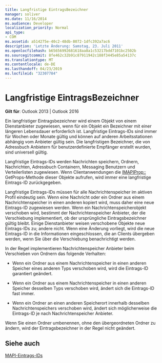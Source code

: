 ```yaml
---
title: Langfristige EintragsBezeichner
manager: soliver
ms.date: 11/16/2014
ms.audience: Developer
localization_priority: Normal
api_type:
- COM
ms.assetid: a514275e-40c2-48db-8072-1dfc392a7ac6
description: 'Letzte Änderung: Samstag, 23. Juli 2011'
ms.openlocfilehash: b65656992681618aa8a1c53217bdd7101bc2502b
ms.sourcegitcommit: 8fe462c32b91c87911942c188f3445e85a54137c
ms.translationtype: MT
ms.contentlocale: de-DE
ms.lasthandoff: 04/23/2019
ms.locfileid: "32307784"
---
```

# <a name="long-term-entry-identifiers"></a>Langfristige EintragsBezeichner

  
  
**Gilt für**: Outlook 2013 | Outlook 2016 
  
Ein langfristiger Eintragsbezeichner wird einem Objekt von einem Dienstanbieter zugewiesen, wenn für ein Objekt ein Bezeichner mit einer längeren Lebensdauer erforderlich ist. Langfristige Eintrags-IDs sind immer für Wochen oder Monate gültig und können auf anderen Arbeitsstationen abhängig vom Anbieter gültig sein. Die langfristigen Bezeichner, die von Adressbuch Anbietern für benutzerdefinierte Empfänger erstellt wurden, sind universell gültig. 
  
Langfristige Eintrags-IDs werden Nachrichten speichern, Ordnern, Nachrichten, Adressbuch Containern, Messaging Benutzern und Verteilerlisten zugewiesen. Wenn Clientanwendungen die [IMAPIProp::](imapiprop-getprops.md) GetProps-Methode dieser Objekte aufrufen, wird immer eine langfristige Eintrags-ID zurückgegeben. 
  
Langfristige Eintrags-IDs müssen für alle Nachrichtenspeicher im aktiven Profil eindeutig sein. Wenn eine Nachricht oder ein Ordner aus einem Nachrichtenspeicher in einen anderen kopiert wird, muss daher eine neue Eintrags-ID zugewiesen werden. Wenn ein Nachrichtenspeicherobjekt verschoben wird, bestimmt der Nachrichtenspeicher Anbieter, der die Verschiebung implementiert, ob der ursprüngliche Eintragsbezeichner gültig bleibt. Einige Dienstanbieter weisen verschobene Objekte neue Eintrags-IDs zu; andere nicht. Wenn eine Änderung vorliegt, wird die neue Eintrags-ID in die Informationen eingeschlossen, die an Clients übergeben werden, wenn Sie über die Verschiebung benachrichtigt werden. 
  
In der Regel implementieren Nachrichtenspeicher Anbieter beim Verschieben von Ordnern das folgende Verhalten:
  
- Wenn ein Ordner aus einem Nachrichtenspeicher in einen anderen Speicher eines anderen Typs verschoben wird, wird die Eintrags-ID garantiert geändert.
    
- Wenn ein Ordner aus einem Nachrichtenspeicher in einen anderen Speicher desselben Typs verschoben wird, ändert sich die Eintrags-ID fast immer.
    
- Wenn ein Ordner an einen anderen Speicherort innerhalb desselben Nachrichtenspeichers verschoben wird, ändert sich möglicherweise die Eintrags-ID je nach Nachrichtenspeicher Anbieter.
    
Wenn Sie einen Ordner umbenennen, ohne den übergeordneten Ordner zu ändern, wird der Eintragsbezeichner in der Regel nicht geändert. 
  
## <a name="see-also"></a>Siehe auch



[MAPI-Eintrags-IDs](mapi-entry-identifiers.md)

